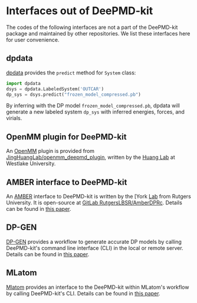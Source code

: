 # Interfaces out of DeePMD-kit

The codes of the following interfaces are not a part of the DeePMD-kit package and maintained by other repositories. We list these interfaces here for user convenience.

## dpdata

[dpdata](https://github.com/deepmodeling/dpdata) provides the `predict` method for `System` class:

```py
import dpdata
dsys = dpdata.LabeledSystem('OUTCAR')
dp_sys = dsys.predict("frozen_model_compressed.pb")
```

By inferring with the DP model `frozen_model_compressed.pb`, dpdata will generate a new labeled system `dp_sys` with inferred energies, forces, and virials.

## OpenMM plugin for DeePMD-kit

An [OpenMM](https://github.com/openmm/openmm) plugin is provided from [JingHuangLab/openmm_deepmd_plugin](https://github.com/JingHuangLab/openmm_deepmd_plugin), written by the [Huang Lab](http://www.compbiophysics.org/) at Westlake University.

## AMBER interface to DeePMD-kit

An [AMBER](https://ambermd.org/) interface to DeePMD-kit is written by the [York [Lab](https://theory.rutgers.edu/) from Rutgers University. It is open-source at [GitLab RutgersLBSR/AmberDPRc](https://gitlab.com/RutgersLBSR/AmberDPRc/). Details can be found in [this paper](https://doi.org/10.1021/acs.jctc.1c00201).

## DP-GEN

[DP-GEN](https://github.com/deepmodeling/dpgen) provides a workflow to generate accurate DP models by calling DeePMD-kit's command line interface (CLI) in the local or remote server. Details can be found in [this paper](https://doi.org/10.1016/j.cpc.2020.107206).

## MLatom

[Mlatom](http://mlatom.com/) provides an interface to the DeePMD-kit within MLatom's workflow by calling DeePMD-kit's CLI. Details can be found in [this paper](https://doi.org/10.1007/s41061-021-00339-5).
